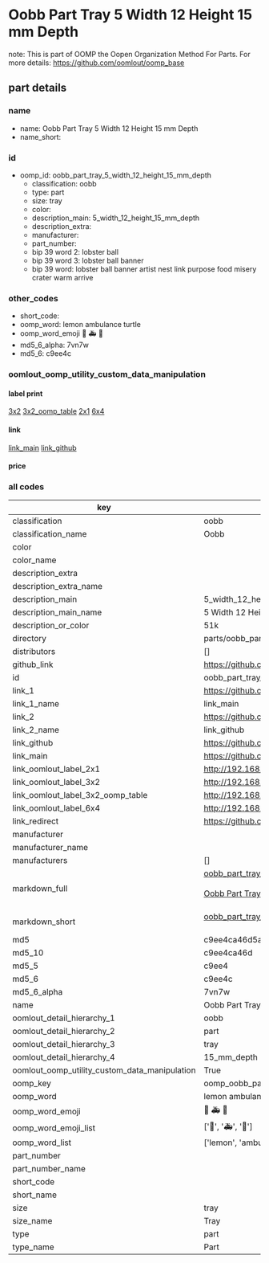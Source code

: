 # Oobb Part Tray 5 Width 12 Height 15 mm Depth  

note: This is part of OOMP the Oopen Organization Method For Parts. For more details: https://github.com/oomlout/oomp_base

##  part details
  







### name
* name: Oobb Part Tray 5 Width 12 Height 15 mm Depth
* name_short: 
### id
* oomp_id: oobb_part_tray_5_width_12_height_15_mm_depth
  * classification: oobb
  * type: part
  * size: tray
  * color: 
  * description_main: 5_width_12_height_15_mm_depth
  * description_extra: 
  * manufacturer: 
  * part_number: 
  * bip 39 word 2: lobster ball
  * bip 39 word 3: lobster ball banner
  * bip 39 word: lobster ball banner artist nest link purpose food misery crater warm arrive

### other_codes
* short_code: 
* oomp_word: lemon ambulance turtle
* oomp_word_emoji :lemon: :ambulance: :turtle:
* md5_6_alpha: 7vn7w
* md5_6: c9ee4c






### oomlout_oomp_utility_custom_data_manipulation
#### label print
[3x2](http://192.168.1.245:1112/?label=oomp%207vn7w)
[3x2_oomp_table](http://192.168.1.108:1112/?label=oomp%207vn7w)
[2x1](http://192.168.1.242:1112/?label=oomp%207vn7w)
[6x4](http://192.168.1.55:1112/?label=oomp%207vn7w)    

#### link

[link_main](https://github.com/oomlout/oomlout_oomp_version_1_messy/tree/main/parts/oobb_part_tray_5_width_12_height_15_mm_depth) [link_github](https://github.com/oomlout/oomlout_oomp_version_1_messy/tree/main/parts/oobb_part_tray_5_width_12_height_15_mm_depth)                             

#### price







### all codes 
| key | value |  
| --- | --- |  
| classification | oobb |  
| classification_name | Oobb |  
| color |  |  
| color_name |  |  
| description_extra |  |  
| description_extra_name |  |  
| description_main | 5_width_12_height_15_mm_depth |  
| description_main_name | 5 Width 12 Height 15 mm Depth |  
| description_or_color | 51k |  
| directory | parts/oobb_part_tray_5_width_12_height_15_mm_depth |  
| distributors | [] |  
| github_link | https://github.com/oomlout/oomlout_oomp_part_src/tree/main/parts/oobb_part_tray_5_width_12_height_15_mm_depth |  
| id | oobb_part_tray_5_width_12_height_15_mm_depth |  
| link_1 | https://github.com/oomlout/oomlout_oomp_version_1_messy/tree/main/parts/oobb_part_tray_5_width_12_height_15_mm_depth |  
| link_1_name | link_main |  
| link_2 | https://github.com/oomlout/oomlout_oomp_version_1_messy/tree/main/parts/oobb_part_tray_5_width_12_height_15_mm_depth |  
| link_2_name | link_github |  
| link_github | https://github.com/oomlout/oomlout_oomp_version_1_messy/tree/main/parts/oobb_part_tray_5_width_12_height_15_mm_depth |  
| link_main | https://github.com/oomlout/oomlout_oomp_version_1_messy/tree/main/parts/oobb_part_tray_5_width_12_height_15_mm_depth |  
| link_oomlout_label_2x1 | http://192.168.1.242:1112/?label=oomp%207vn7w |  
| link_oomlout_label_3x2 | http://192.168.1.245:1112/?label=oomp%207vn7w |  
| link_oomlout_label_3x2_oomp_table | http://192.168.1.108:1112/?label=oomp%207vn7w |  
| link_oomlout_label_6x4 | http://192.168.1.55:1112/?label=oomp%207vn7w |  
| link_redirect | https://github.com/oomlout/oomlout_oomp_version_1_messy/tree/main/parts/oobb_part_tray_5_width_12_height_15_mm_depth |  
| manufacturer |  |  
| manufacturer_name |  |  
| manufacturers | [] |  
| markdown_full | [oobb_part_tray_5_width_12_height_15_mm_depth](none)<br>[](none)<br>[Oobb Part Tray 5 Width 12 Height 15 Mm Depth](none)<br><br> |  
| markdown_short | [oobb_part_tray_5_width_12_height_15_mm_depth](none)<br><br> |  
| md5 | c9ee4ca46d5ad5ce084a40d024847c19 |  
| md5_10 | c9ee4ca46d |  
| md5_5 | c9ee4 |  
| md5_6 | c9ee4c |  
| md5_6_alpha | 7vn7w |  
| name | Oobb Part Tray 5 Width 12 Height 15 mm Depth |  
| oomlout_detail_hierarchy_1 | oobb |  
| oomlout_detail_hierarchy_2 | part |  
| oomlout_detail_hierarchy_3 | tray |  
| oomlout_detail_hierarchy_4 | 15_mm_depth |  
| oomlout_oomp_utility_custom_data_manipulation | True |  
| oomp_key | oomp_oobb_part_tray_5_width_12_height_15_mm_depth |  
| oomp_word | lemon ambulance turtle |  
| oomp_word_emoji | :lemon: :ambulance: :turtle: |  
| oomp_word_emoji_list | [':lemon:', ':ambulance:', ':turtle:'] |  
| oomp_word_list | ['lemon', 'ambulance', 'turtle'] |  
| part_number |  |  
| part_number_name |  |  
| short_code |  |  
| short_name |  |  
| size | tray |  
| size_name | Tray |  
| type | part |  
| type_name | Part |  

